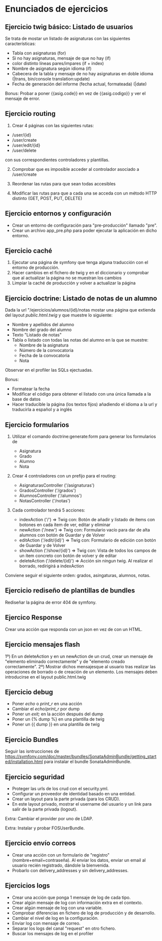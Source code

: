 Enunciados de ejercicios
========================

Ejercicio twig básico: Listado de usuarios
------------------------------------------

Se trata de mostar un listado de asignaturas con las siguientes características:

- Tabla con asignaturas (for)
- Si no hay asignaturas, mensaje de que no hay (if)
- color distinto líneas pares/impares (if + index)
- Nombre de asignatura según idioma (if)
- Cabecera de la tabla y mensaje de no hay asignaturas en doble idioma (|trans, bin/console
translation:update)
- Fecha de generación del informe (fecha actual, formateada) (|date)

Bonus: Probar a poner {{asig.code}} en vez de {{asig.codigo}} y ver el mensaje de error.


Ejercicio routing
-----------------

1) Crear 4 páginas con las siguientes rutas:

- /user/{id}
- /user/create
- /user/edit/{id}
- /user/delete

con sus correspondientes controladores y plantillas.

2) Comprobar que es imposible acceder al controlador asociado a /user/create

3) Reordenar las rutas para que sean todas accesibles

4) Modificar las rutas para que a cada una se acceda con un método HTTP distinto (GET, POST, PUT, DELETE)



Ejercicio entornos y configuración
----------------------------------

- Crear un entorno de configuración para "pre-producción" llamado "pre".
- Crear un archivo app_pre.php para poder ejecutar la aplicación en dicho entorno.


Ejercicio caché
---------------

1) Ejecutar una página de symfony que tenga alguna traducción con el entorno de producción.
2) Hacer cambios en el fichero de twig y en el diccionario y comprobar que al actualizar la página no se muestran los cambios
3) Limpiar la caché de producción y volver a actualizar la página



Ejercicio doctrine: Listado de notas de un alumno
-------------------------------------------------

Dada la url "/ejercicios/alumnos/{id}/notas mostar una página que extienda del 
layout *public.html.twig* y que muestre lo siguiente:

- Nombre y apellidos del alumno
- Nombre del grado del alumno
- Texto "Listado de notas"
- Tabla o listado con todas las notas del alumno en la que se muestre:
    - Nombre de la asignatura
    - Número de la convocatoria
    - Fecha de la convocatoria
    - Nota

Observar en el profiler las SQLs ejectuadas.

Bonus: 
- Formatear la fecha
- Modificar el código para obtener el listado con una única llamada a la base de datos
- Hacer traducible la página (los textos fijos) añadiendo el idioma a la url y traducirla a español y a inglés



Ejercicio formularios
---------------------

1) Utilizar el comando doctrine:generate:form para generar los formularios de
    - Asignatura
    - Grado
    - Alumno
    - Nota

2) Crear 4 controladores con un prefijo para el routing: 
    - AsignaturasController ('/asignaturas')
    - GradosController ('/grados')
    - AlumnosController ('/alumnos')
    - NotasController ('/notas')

3) Cada controlador tendrá 5 acciones:
    - indexAction ('/') => Twig con: Botón de añadir y listado de ítems con botones en cada ítem de ver, editar y eliminar 
    - newAction ('/new') => Twig con: Formulario vacío para dar de alta alumnos con botón de Guardar y de Volver
    - editAction ('/edit/{id}') => Twig con: Formulario de edición con botón de Guardar y de Volver
    - showAction ('/show/{id}') => Twig con: Vista de todos los campos de un ítem concreto con botón de volver y de editar
    - deleteAction ('/delete/{id}') => Acción sin ningun twig. Al realizar el borrado, redirigirá a indexAction

Conviene seguir el siguiente orden: grados, asingaturas, alumnos, notas.


Ejercicio rediseño de plantillas de bundles
-------------------------------------------

Rediseñar la página de error 404 de symfony.


Ejercico Response
-----------------

Crear una acción que responda con un json en vez de con un HTML.



Ejercicio mensajes flash
------------------------

1º) En un deleteAction y en un newAction de un crud, crear un mensaje de "elemento 
eliminado correctamente" y de "elemento creado correctamente". 
2º) Mostrar dichos mensajesque al usuario tras realizar las operaciones de borrado
o de creación de un elemento. Los mensajes deben introducirse en el layout public.html.twig



Ejercicio debug
---------------

- Poner *echo* o *print_r* en una acción
- Cambiar el *echo*/*print_r* por dump
- Poner un *exit;* en la acción después del dump
- Poner un {% dump %} en una plantilla de twig
- Poner un {{ dump }} en una plantilla de twig




Ejercicio Bundles
-----------------

Seguir las isntrucciones de 
https://symfony.com/doc/master/bundles/SonataAdminBundle/getting_started/installation.html
para instalar el bundle SonataAdminBundle.


Ejercicio seguridad
-------------------

- Proteger las urls de los crud con el security.yml.
- Configurar un proveedor de identidad basado en una entidad.
- Crear un layout para la parte privada (para los CRUD).
- En este layout privado, mostrar el username del usuario y un link para salir
de la parte privada (logout).

Extra: Cambiar el provider por uno de LDAP.

Extra: Instalar y probar FOSUserBundle.



Ejercicio envío correos
-----------------------

- Crear una acción con un formulario de "registro" (nombre+email+contraseña). Al enviar 
los datos, enviar un email al usuario recién registrado, dándole la bienvenida.
- Probarlo con delivery_addresses y sin delivery_addresses.


Ejercicios logs
---------------

- Crear una acción que ponga 1 mensaje de log de cada tipo.
- Crear algún mensaje de log con información extra en el contexto.
- Crear algún mensaje de log con una variable.
- Comprobar diferencias en fichero de log de producción y de desarrollo.
- Cambiar el nivel de log en la configuración.
- Enviar log con mensaje de correo.
- Separar los logs del canal "request" en otro fichero.
- Buscar los mensajes de log en el profiler